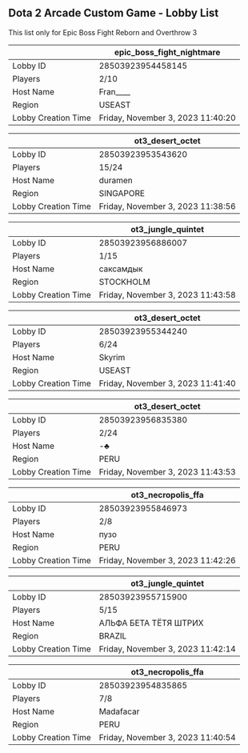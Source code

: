 ## Dota 2 Arcade Custom Game - Lobby List

This list only for Epic Boss Fight Reborn and Overthrow 3

|  | epic_boss_fight_nightmare |
| ------ | ------ |
| Lobby ID | 28503923954458145 |
| Players | 2/10 |
| Host Name | Fran____ |
| Region | USEAST |
| Lobby Creation Time | Friday, November 3, 2023 11:40:20 |


|  | ot3_desert_octet |
| ------ | ------ |
| Lobby ID | 28503923953543620 |
| Players | 15/24 |
| Host Name | duramen |
| Region | SINGAPORE |
| Lobby Creation Time | Friday, November 3, 2023 11:38:56 |


|  | ot3_jungle_quintet |
| ------ | ------ |
| Lobby ID | 28503923956886007 |
| Players | 1/15 |
| Host Name | саксамдык |
| Region | STOCKHOLM |
| Lobby Creation Time | Friday, November 3, 2023 11:43:58 |


|  | ot3_desert_octet |
| ------ | ------ |
| Lobby ID | 28503923955344240 |
| Players | 6/24 |
| Host Name | Skyrim |
| Region | USEAST |
| Lobby Creation Time | Friday, November 3, 2023 11:41:40 |


|  | ot3_desert_octet |
| ------ | ------ |
| Lobby ID | 28503923956835380 |
| Players | 2/24 |
| Host Name | -♣ |
| Region | PERU |
| Lobby Creation Time | Friday, November 3, 2023 11:43:53 |


|  | ot3_necropolis_ffa |
| ------ | ------ |
| Lobby ID | 28503923955846973 |
| Players | 2/8 |
| Host Name | пузо |
| Region | PERU |
| Lobby Creation Time | Friday, November 3, 2023 11:42:26 |


|  | ot3_jungle_quintet |
| ------ | ------ |
| Lobby ID | 28503923955715900 |
| Players | 5/15 |
| Host Name | АЛЬФА БЕТА ТЁТЯ ШТРИХ |
| Region | BRAZIL |
| Lobby Creation Time | Friday, November 3, 2023 11:42:14 |


|  | ot3_necropolis_ffa |
| ------ | ------ |
| Lobby ID | 28503923954835865 |
| Players | 7/8 |
| Host Name | Madafacar |
| Region | PERU |
| Lobby Creation Time | Friday, November 3, 2023 11:40:54 |



